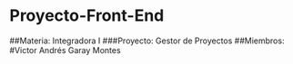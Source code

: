 # Proyecto-Front-End
##Materia: Integradora I
###Proyecto: Gestor de Proyectos
##Miembros:
#Victor Andrés Garay Montes
#
#
#
